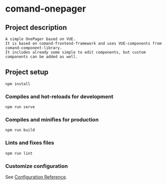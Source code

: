 # comand-onepager

## Project description
```
A simple OnePager based on VUE. 
It is based on comand-frontend-framework and uses VUE-components from comand-component-library.
It includes already some simple to edit components, but custom components can be added as well.
```


## Project setup
```
npm install
```

### Compiles and hot-reloads for development
```
npm run serve
```

### Compiles and minifies for production
```
npm run build
```

### Lints and fixes files
```
npm run lint
```

### Customize configuration
See [Configuration Reference](https://cli.vuejs.org/config/).
